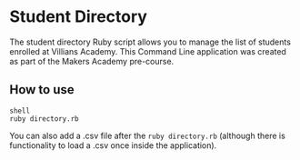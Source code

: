 # Student Directory #

The student directory Ruby script allows you to manage the list of students enrolled at Villians Academy. This Command Line application was created as part of the Makers Academy pre-course.

## How to use ##

```
shell
ruby directory.rb
```
You can also add a .csv file after the `ruby directory.rb` (although there is functionality to load a .csv once inside the application).
